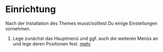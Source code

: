 # Einrichtung

Nach der Installation des Themes musst/solltest Du einige Einstellungen vornehmen.

1. Lege zunächst das Hauptmenü und ggf. auch die weiteren Menüs an und lege deren Positionen fest. [mehr](menus.md)
